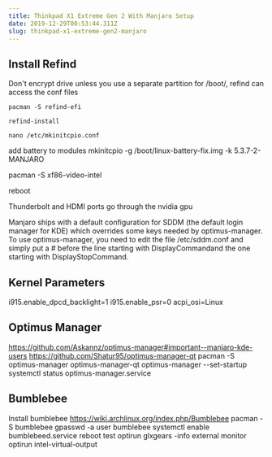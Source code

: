 ```yaml
---
title: Thinkpad X1 Extreme Gen 2 With Manjaro Setup
date: 2019-12-29T00:53:44.311Z
slug: thinkpad-x1-extreme-gen2-manjaro
---
```

## Install Refind
Don't encrypt drive unless you use a separate partition for /boot/, refind can access the conf files

```pacman -S refind-efi```

```refind-install```

```nano /etc/mkinitcpio.conf```


add battery to modules
mkinitcpio -g /boot/linux-battery-fix.img -k 5.3.7-2-MANJARO

pacman -S xf86-video-intel


reboot

Thunderbolt and HDMI ports go through the nvidia gpu

Manjaro ships with a default configuration for SDDM (the default login manager for KDE) which overrides some keys needed by optimus-manager. To use optimus-manager, you need to edit the file /etc/sddm.conf and simply put a # before the line starting with DisplayCommandand the one starting with DisplayStopCommand.


## Kernel Parameters
i915.enable_dpcd_backlight=1 i915.enable_psr=0 acpi_osi=Linux

## Optimus Manager
https://github.com/Askannz/optimus-manager#important--manjaro-kde-users
https://github.com/Shatur95/optimus-manager-qt
pacman -S optimus-manager optimus-manager-qt
optimus-manager --set-startup
systemctl status optimus-manager.service

## Bumblebee
Install bumblebee
https://wiki.archlinux.org/index.php/Bumblebee
pacman -S bumblebee
gpasswd -a user bumblebee
systemctl enable bumblebeed.service
reboot
test
optirun glxgears -info
external monitor
optirun intel-virtual-output
